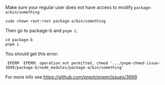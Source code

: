 Make sure your regular user does not have access to modify `package-a/bin/something`

```
sudo chown root:root package-a/bin/something
```

Then go to package-b and `pnpm i`:

```
cd package-b
pnpm i
```

You should get this error:

```
 EPERM  EPERM: operation not permitted, chmod '.../pnpm-chmod-issue-3699/package-b/node_modules/package-a/bin/something'
```

For more info see https://github.com/pnpm/pnpm/issues/3699
